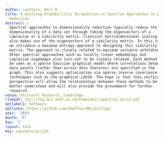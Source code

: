 ```yaml
---
author: Lawrence, Neil D.
title: A Unifying Probabilistic Perspective on Spectral Approaches to Dimensionality
  Reduction
abstract: |
  Spectral approaches to dimensionality reduction typically reduce the
  dimensionality of a data set through taking the eigenvectors of a
  Laplacian or a similarity matrix. Classical multidimensional scaling
  also makes use of the eigenvectors of a similarity matrix. In this talk
  we introduce a maximum entropy approach to designing this similarity
  matrix. The approach is closely related to maximum variance unfolding.
  Other spectral approaches such as locally linear embeddings and
  Laplacian eigenmaps also turn out to be closely related. Each method can
  be seen as a sparse Gaussian graphical model where correlations between
  data points (rather than across data features) are specified in the
  graph. This also suggests optimization via sparse inverse covariance
  techniques such as the graphical LASSO. The hope is that this unifying
  perspective will allow the relationships between these methods to be
  better understood and will also provide the groundwork for further
  research.
venue: Microsoft Research, Cambridge
linkpdf: ftp://ftp.dcs.shef.ac.uk/home/neil/spectral_msr13.pdf
optlabel1: Software
optlink1: https://github.com/SheffieldML/multigp/
year: '2013'
month: '9'
day: '5'
layout: talk
key: Lawrence:msr13b
---
```

